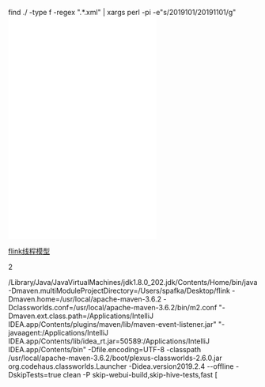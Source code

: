 find ./ -type f -regex ".*\.xml" | xargs perl -pi -e"s/2019101/20191101/g"
![state](MDZ/state.md)
![flink-rpc](MDZ/flink-rpc.md)
![stream](MDZ/stream.md)



[flink线程模型](http://myclusterbox.com/view/661)

2

/Library/Java/JavaVirtualMachines/jdk1.8.0_202.jdk/Contents/Home/bin/java -Dmaven.multiModuleProjectDirectory=/Users/spafka/Desktop/flink -Dmaven.home=/usr/local/apache-maven-3.6.2 -Dclassworlds.conf=/usr/local/apache-maven-3.6.2/bin/m2.conf "-Dmaven.ext.class.path=/Applications/IntelliJ IDEA.app/Contents/plugins/maven/lib/maven-event-listener.jar" "-javaagent:/Applications/IntelliJ IDEA.app/Contents/lib/idea_rt.jar=50589:/Applications/IntelliJ IDEA.app/Contents/bin" -Dfile.encoding=UTF-8 -classpath /usr/local/apache-maven-3.6.2/boot/plexus-classworlds-2.6.0.jar org.codehaus.classworlds.Launcher -Didea.version2019.2.4 --offline -DskipTests=true clean -P skip-webui-build,skip-hive-tests,fast
[
